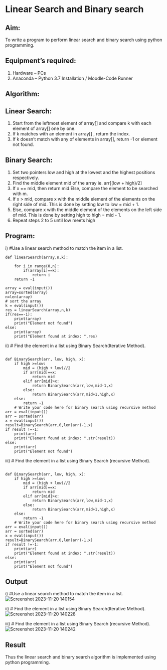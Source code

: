 # Linear Search and Binary search
## Aim:
To write a program to perform linear search and binary search using python programming.
## Equipment’s required:
1.	Hardware – PCs
2.	Anaconda – Python 3.7 Installation / Moodle-Code Runner
## Algorithm:
## Linear Search:
1.	Start from the leftmost element of array[] and compare k with each element of array[] one by one.
2.	If k matches with an element in array[] , return the index.
3.	If k doesn’t match with any of elements in array[], return -1 or element not found.
## Binary Search:
1.	Set two pointers low and high at the lowest and the highest positions respectively.
2.	Find the middle element mid of the array ie. arr[(low + high)/2]
3.	If x == mid, then return mid.Else, compare the element to be searched with m.
4.	If x > mid, compare x with the middle element of the elements on the right side of mid. This is done by setting low to low = mid + 1.
5.	Else, compare x with the middle element of the elements on the left side of mid. This is done by setting high to high = mid - 1.
6.	Repeat steps 2 to 5 until low meets high
## Program:
i)	#Use a linear search method to match the item in a list.
```
def linearSearch(array,n,k):
    
    for i in range(0,n):
        if(array[i]==k):
            return i
    return -1        
    
array = eval(input())
array=sorted(array)
n=len(array)
# sort the array
k = eval(input())
res = linearSearch(array,n,k)
if(res==-1):
    print(array)
    print("Element not found")
else:
    print(array)
    print("Element found at index: ",res)
```
ii)	# Find the element in a list using Binary Search(Iterative Method).
```

def BinarySearch(arr, low, high, x):
    if high >=low:
        mid = (high + low)//2
        if arr[mid]==x:
            return mid
        elif arr[mid]>x:
            return BinarySearch(arr,low,mid-1,x)
        else:
            return BinarySearch(arr,mid+1,high,x)
    else:
        return -1
    # Write your code here for binary search using recursive method
arr = eval(input())
arr = sorted(arr)
x = eval(input())
result=BinarySearch(arr,0,len(arr)-1,x)
if result !=-1:
    print(arr)
    print("Element found at index: ",str(result))
else:
    print(arr)
    print("Element not found")
```
iii)	# Find the element in a list using Binary Search (recursive Method).
```

def BinarySearch(arr, low, high, x):
    if high >=low:
        mid = (high + low)//2
        if arr[mid]==x:
            return mid
        elif arr[mid]>x:
            return BinarySearch(arr,low,mid-1,x)
        else:
            return BinarySearch(arr,mid+1,high,x)
    else:
        return -1
    # Write your code here for binary search using recursive method
arr = eval(input())
arr = sorted(arr)
x = eval(input())
result=BinarySearch(arr,0,len(arr)-1,x)
if result !=-1:
    print(arr)
    print("Element found at index: ",str(result))
else:
    print(arr)
    print("Element not found")
```
## Output
i)	#Use a linear search method to match the item in a list.
![Screenshot 2023-11-20 140154](https://github.com/2005Mukesh/Search-Algorithm/assets/138849308/486df04c-e61d-4f0a-a31a-8eb3f7e0536e)


ii)	# Find the element in a list using Binary Search(Iterative Method).
![Screenshot 2023-11-20 140228](https://github.com/2005Mukesh/Search-Algorithm/assets/138849308/313f2c13-d279-4d9b-872e-e1bb9b9924a5)


iii)	# Find the element in a list using Binary Search (recursive Method).
![Screenshot 2023-11-20 140242](https://github.com/2005Mukesh/Search-Algorithm/assets/138849308/bf93c882-8909-4b78-a508-d60261da5296)


## Result
Thus the linear search and binary search algorithm is implemented using python programming.
